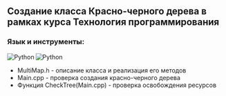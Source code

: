 ## Создание класса Красно-черного дерева в рамках курса Технология программирования
### Язык и инструменты:
[<img align="left" alt="Python" src="https://img.icons8.com/ios-filled/50/000000/c-plus-plus-logo.png" />](https://cppreference.com/Cpp_STL_ReferenceManual.pdf)
[<img align="left" alt="Python" src="https://img.icons8.com/ios-filled/50/000000/qt.png" />](https://doc.qt.io/qt-6/qthelp-framework) 
<br />



- MultiMap.h - описание класса и реализация его методов
- Main.cpp - проверка создания красно-черного дерева
- Функция CheckTree(Main.cpp) - проверка освобождения ресурсов


